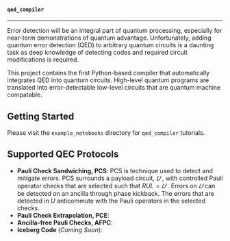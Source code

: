 #### `qed_compiler`
---
Error detection will be an integral part of quantum processing, especially for near-term demonstrations of quantum advantage. Unfortunately, adding quantum error detection (QED) to arbitrary quantum circuits is a daunting task as deep knowledge of detecting codes and required circuit modifications is required. 

This project contains the first Python-based compiler that automatically integrates QED into quantum circuits. High-level quantum programs are translated into error-detectable low-level circuits that are quantum machine compatable. 

## Getting Started
Please visit the `example_notebooks` directory for `qed_compiler` tutorials.

## Supported QEC Protocols
+ **Pauli Check Sandwiching, PCS**: PCS is technique used to detect and mitigate errors. PCS surrounds a payload circuit, $𝑈$ , with controlled Pauli operator checks that are selected such that $RUL = 𝑈$ . Errors on $𝑈$ can be detected
on an ancilla through phase kickback. The errors that are detected in $U$ anticommute with the Pauli operators in the selected checks.
+ **Pauli Check Extrapolation, PCE**:
+ **Ancilla-free Pauli Checks, AFPC**:
+ **Iceberg Code** (*Coming Soon*):
